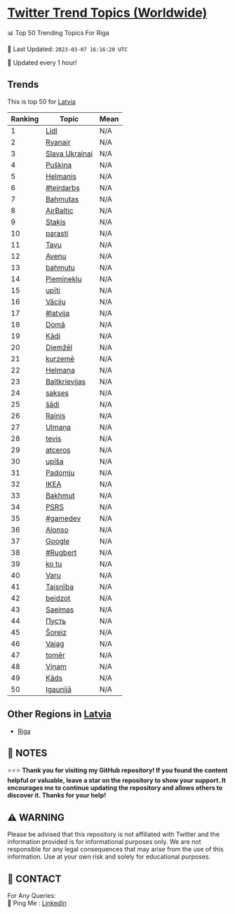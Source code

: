 [Twitter Trend Topics (Worldwide)](https://github.com/ErcinDedeoglu/Twitter-Trend-Topics)
==========


📊 Top 50 Trending Topics For Riga

📆 Last Updated: `2023-03-07 16:16:20 UTC`

🔧 Updated every 1 hour!


## Trends

This is top 50 for [Latvia](</Latvia>)

| Ranking | Topic | Mean |
| ------- | ------------ | ------------ |
| 1 | [Lidl](http://twitter.com/search?q=Lidl) | N/A |
| 2 | [Ryanair](http://twitter.com/search?q=Ryanair) | N/A |
| 3 | [Slava Ukrainai](http://twitter.com/search?q=Slava+Ukrainai) | N/A |
| 4 | [Puškina](http://twitter.com/search?q=Pu%c5%a1kina) | N/A |
| 5 | [Helmanis](http://twitter.com/search?q=Helmanis) | N/A |
| 6 | [#teirdarbs](http://twitter.com/search?q=%23teirdarbs) | N/A |
| 7 | [Bahmutas](http://twitter.com/search?q=Bahmutas) | N/A |
| 8 | [AirBaltic](http://twitter.com/search?q=AirBaltic) | N/A |
| 9 | [Staķis](http://twitter.com/search?q=Sta%c4%b7is) | N/A |
| 10 | [parasti](http://twitter.com/search?q=parasti) | N/A |
| 11 | [Tavu](http://twitter.com/search?q=Tavu) | N/A |
| 12 | [Avenu](http://twitter.com/search?q=Avenu) | N/A |
| 13 | [bahmutu](http://twitter.com/search?q=bahmutu) | N/A |
| 14 | [Pieminekļu](http://twitter.com/search?q=Pieminek%c4%bcu) | N/A |
| 15 | [upīti](http://twitter.com/search?q=up%c4%abti) | N/A |
| 16 | [Vāciju](http://twitter.com/search?q=V%c4%81ciju) | N/A |
| 17 | [#latvija](http://twitter.com/search?q=%23latvija) | N/A |
| 18 | [Domā](http://twitter.com/search?q=Dom%c4%81) | N/A |
| 19 | [Kādi](http://twitter.com/search?q=K%c4%81di) | N/A |
| 20 | [Diemžēl](http://twitter.com/search?q=Diem%c5%be%c4%93l) | N/A |
| 21 | [kurzemē](http://twitter.com/search?q=kurzem%c4%93) | N/A |
| 22 | [Helmaņa](http://twitter.com/search?q=Helma%c5%86a) | N/A |
| 23 | [Baltkrievijas](http://twitter.com/search?q=Baltkrievijas) | N/A |
| 24 | [sakses](http://twitter.com/search?q=sakses) | N/A |
| 25 | [šādi](http://twitter.com/search?q=%c5%a1%c4%81di) | N/A |
| 26 | [Rainis](http://twitter.com/search?q=Rainis) | N/A |
| 27 | [Ulmaņa](http://twitter.com/search?q=Ulma%c5%86a) | N/A |
| 28 | [tevis](http://twitter.com/search?q=tevis) | N/A |
| 29 | [atceros](http://twitter.com/search?q=atceros) | N/A |
| 30 | [upīša](http://twitter.com/search?q=up%c4%ab%c5%a1a) | N/A |
| 31 | [Padomju](http://twitter.com/search?q=Padomju) | N/A |
| 32 | [IKEA](http://twitter.com/search?q=IKEA) | N/A |
| 33 | [Bakhmut](http://twitter.com/search?q=Bakhmut) | N/A |
| 34 | [PSRS](http://twitter.com/search?q=PSRS) | N/A |
| 35 | [#gamedev](http://twitter.com/search?q=%23gamedev) | N/A |
| 36 | [Alonso](http://twitter.com/search?q=Alonso) | N/A |
| 37 | [Google](http://twitter.com/search?q=Google) | N/A |
| 38 | [#Rugbert](http://twitter.com/search?q=%23Rugbert) | N/A |
| 39 | [ko tu](http://twitter.com/search?q=ko+tu) | N/A |
| 40 | [Varu](http://twitter.com/search?q=Varu) | N/A |
| 41 | [Taisnība](http://twitter.com/search?q=Taisn%c4%abba) | N/A |
| 42 | [beidzot](http://twitter.com/search?q=beidzot) | N/A |
| 43 | [Saeimas](http://twitter.com/search?q=Saeimas) | N/A |
| 44 | [Пусть](http://twitter.com/search?q=%d0%9f%d1%83%d1%81%d1%82%d1%8c) | N/A |
| 45 | [Šoreiz](http://twitter.com/search?q=%c5%a0oreiz) | N/A |
| 46 | [Vajag](http://twitter.com/search?q=Vajag) | N/A |
| 47 | [tomēr](http://twitter.com/search?q=tom%c4%93r) | N/A |
| 48 | [Viņam](http://twitter.com/search?q=Vi%c5%86am) | N/A |
| 49 | [Kāds](http://twitter.com/search?q=K%c4%81ds) | N/A |
| 50 | [Igaunijā](http://twitter.com/search?q=Igaunij%c4%81) | N/A |



## Other Regions in [Latvia](</Latvia>)

* [Riga](</Latvia/Riga.md>)



## 📝 NOTES

⭐⭐⭐ **Thank you for visiting my GitHub repository! If you found the content helpful or valuable, leave a star on the repository to show your support. It encourages me to continue updating the repository and allows others to discover it. Thanks for your help!**


## ⚠️ WARNING

Please be advised that this repository is not affiliated with Twitter and the information provided is for informational purposes only. We are not responsible for any legal consequences that may arise from the use of this information. Use at your own risk and solely for educational purposes.


## 📨 CONTACT

 For Any Queries:  
            🏓 Ping Me : [LinkedIn](https://www.linkedin.com/in/ercindedeoglu/)
